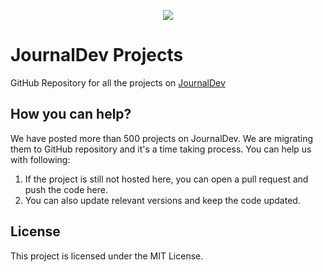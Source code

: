 <p align="center"><img src="https://raw.githubusercontent.com/journaldev/journaldev/master/LogoDesigns/logotype2.png"></p>

# JournalDev Projects

GitHub Repository for all the projects on [JournalDev](https://www.journaldev.com)

## How you can help?

We have posted more than 500 projects on JournalDev. We are migrating them to GitHub repository and it's a time taking process. You can help us with following:

1. If the project is still not hosted here, you can open a pull request and push the code here.
2. You can also update relevant versions and keep the code updated.

## License

This project is licensed under the MIT License.

